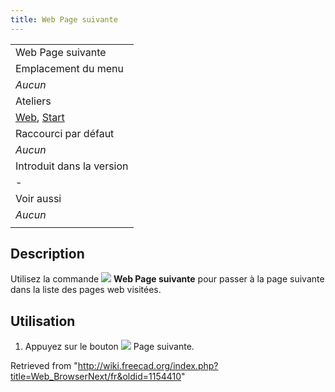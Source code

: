 ```yaml
---
title: Web Page suivante
---
```

|  |
| --- |
| Web Page suivante |
| Emplacement du menu |
| *Aucun* |
| Ateliers |
| [Web](/Web_Workbench/fr "Web Workbench/fr"), [Start](/Start_Workbench/fr "Start Workbench/fr") |
| Raccourci par défaut |
| *Aucun* |
| Introduit dans la version |
| - |
| Voir aussi |
| *Aucun* |
|  |

## Description

Utilisez la commande ![](/images/Web_BrowserNext.svg) **Web Page suivante** pour passer à la page suivante dans la liste des pages web visitées.

## Utilisation

1. Appuyez sur le bouton ![](/images/Web_BrowserNext.svg) Page suivante.

Retrieved from "<http://wiki.freecad.org/index.php?title=Web_BrowserNext/fr&oldid=1154410>"